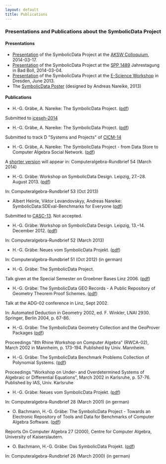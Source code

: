 ```yaml
---
layout: default
title: Publications
---
```


### Presentations and Publications about the SymbolicData Project

#### Presentations

-   [Presentation](http://symbolicdata.uni-leipzig.de/Presentations/AKSW-14_3.pdf) of the SymbolicData Project at the [AKSW Colloquium](http://aksw.org/Events.html), 2014-03-17.
-   [Presentation](http://symbolicdata.uni-leipzig.de/Presentations/BadBoll-14.pdf) of the SymbolicData Project at the [SPP 1489](http://www.computeralgebra.de/) Jahrestagung in Bad Boll, 2014-03-04.
-   [Presentation](http://symbolicdata.uni-leipzig.de/Presentations/eScience-20130611.pdf) of the SymbolicData Project at the [E-Science Workshop](http://www.escience-sachsen.de/?p=1342) in Dresden, June 2013.
-   The [SymbolicData Poster](http://symbolicdata.uni-leipzig.de/Uploads/overview-poster.pdf) (designed by Andreas Nareike, 2013)

#### Publications

-   H.-G. Gräbe, A. Nareike: The SymbolicData Project. ([pdf](http://symbolicdata.uni-leipzig.de/Papers/ic-14.pdf))

  
Submitted to [iceseh-2014](http://openaccess.tu-dresden.de/ocs/index.php/ic-escience/iceseh2014)

-   H.-G. Gräbe, A. Nareike: The SymbolicData Project. ([pdf](http://symbolicdata.uni-leipzig.de/Papers/cicm-14.pdf))

  
Submitted to track D "Systems and Projects" of [CICM-14](http://www.cicm-conference.org/2014)

-   H.-G. Gräbe, A. Nareike: The SymbolicData Project - from Data Store to Computer Algebra Social Network. ([pdf](http://symbolicdata.uni-leipzig.de/Papers/car-54.pdf))

  
A [shorter version](http://symbolicdata.uni-leipzig.de/Papers/car-54b.pdf) will appear in: Computeralgebra-Rundbrief 54 (March 2014)

-   H.-G. Gräbe: Workshop on SymbolicData Design. Leipzig, 27.–28. August 2013. ([pdf](http://symbolicdata.uni-leipzig.de/Papers/car-53.pdf))

  
In: Computeralgebra-Rundbrief 53 (Oct 2013)

-   Albert Heinle, Viktor Levandovskyy, Andreas Nareike: SymbolicData:SDEval-Benchmarks for Everyone ([pdf](http://symbolicdata.uni-leipzig.de/Papers/casc2013-preprint.pdf))

  
Submitted to [CASC-13](http://www14.in.tum.de/CASC2013). Not accepted.

-   H.-G. Gräbe: Workshop on SymbolicData Design. Leipzig, 13.–14. December 2012. ([pdf](http://symbolicdata.uni-leipzig.de/Papers/car-52.pdf))

  
In: Computeralgebra-Rundbrief 52 (March 2013)

-   H.-G. Gräbe: Neues vom SymbolicData Projekt. ([pdf](http://symbolicdata.uni-leipzig.de/Papers/car-51.pdf))

  
In: Computeralgebra-Rundbrief 51 (Oct 2012) (in german)

-   H.-G. Gräbe: The SymbolicData Project.

  
Talk given at the Special Semester on Groebner Bases Linz 2006. ([pdf](http://symbolicdata.uni-leipzig.de/Papers/linz-06.pdf))

-   H.-G. Gräbe: The SymbolicData GEO Records - A Public Repository of Geometry Theorem Proof Schemes. ([pdf](http://symbolicdata.uni-leipzig.de/Papers/linz-02.pdf))

  
Talk at the ADG-02 conference in Linz, Sept 2002.

In: Automated Deduction in Geometry 2002, ed. F. Winkler, LNAI 2930. Springer, Berlin 2004, p. 67-86.

-   H.-G. Gräbe: The SymbolicData Geometry Collection and the GeoProver Packages ([pdf](http://symbolicdata.uni-leipzig.de/Papers/rwca-02.pdf))

  
Proceedings "8th Rhine Workshop on Computer Algebra" (RWCA-02), March 2002 in Mannheim, p. 173-194. Published by Univ. Mannheim.

-   H.-G. Gräbe: The SymbolicData Benchmark Problems Collection of Polynomial Systems. ([pdf](http://symbolicdata.uni-leipzig.de/Papers/karlsruhe-02.pdf))

  
Proceedings "Workshop on Under- and Overdetermined Systems of Algebraic or Differential Equations", March 2002 in Karlsruhe, p. 57-76. Published by IAS, Univ. Karlsruhe

-   H.-G. Gräbe: Neues vom SymbolicData Projekt. ([pdf](http://symbolicdata.uni-leipzig.de/Papers/car-28.pdf))

  
In: Computeralgebra-Rundbrief 28 (March 2001) (in german)

-   O. Bachmann, H.-G. Gräbe: The SymbolicData Project - Towards an Electronic Repository of Tools and Data for Benchmarks of Computer Algebra Software. ([pdf](http://symbolicdata.uni-leipzig.de/Papers/issac2000.pdf))

  
Reports On Computer Algebra 27 (2000), Centre for Computer Algebra, University of Kaiserslautern.

-   O. Bachmann, H.-G. Gräbe: Das SymbolicData Projekt. ([pdf](http://symbolicdata.uni-leipzig.de/Papers/car-26.pdf))

  
In: Computeralgebra-Rundbrief 26 (March 2000) (in german)


